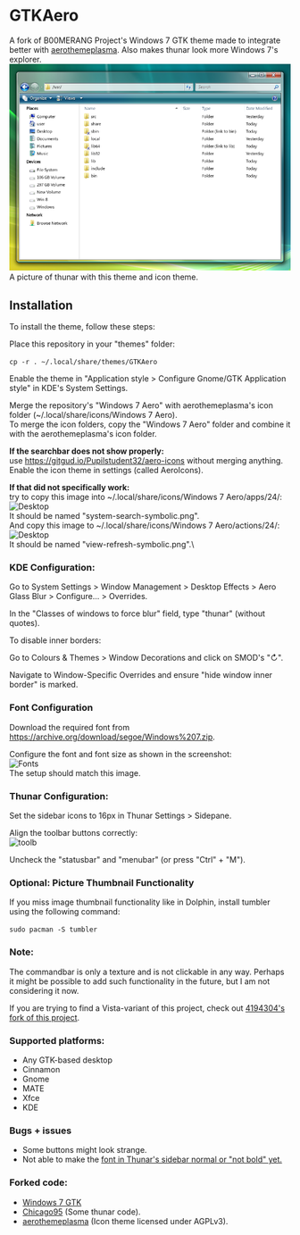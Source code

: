 # GTKAero
A fork of B00MERANG Project's Windows 7 GTK theme made to integrate better with [aerothemeplasma](https://gitgud.io/wackyideas/aerothemeplasma/). Also makes thunar look more Windows 7's explorer.\
<img src="screenshots/save.png" alt="Desktop"/>\
A picture of thunar with this theme and icon theme.

## Installation
To install the theme, follow these steps:

Place this repository in your "themes" folder:

```cp -r . ~/.local/share/themes/GTKAero```

Enable the theme in "Application style > Configure Gnome/GTK Application style" in KDE's System Settings.

Merge the repository's "Windows 7 Aero" with aerothemeplasma's icon folder (~/.local/share/icons/Windows 7 Aero).\
To merge the icon folders, copy the "Windows 7 Aero" folder and combine it with the aerothemeplasma's icon folder.

**If the searchbar does not show properly:**\
use https://gitgud.io/Pupilstudent32/aero-icons without merging anything.\
Enable the icon theme in settings (called AeroIcons).

**If that did not specifically work:**\
try to copy this image into ~/.local/share/icons/Windows 7 Aero/apps/24/:\
<img src="https://gitgud.io/-/project/15338/uploads/442aea9eb9c79c02b92de6c265570fdb/system-search-symbolic.png" alt="Desktop"/>\
It should be named "system-search-symbolic.png".\
And copy this image to ~/.local/share/icons/Windows 7 Aero/actions/24/:\
<img src="https://gitgud.io/-/project/15338/uploads/1a3c709c13166d633531f56edd4c337a/view-refresh-symbolic.png" alt="Desktop"/>\
It should be named "view-refresh-symbolic.png".\

### KDE Configuration:

Go to System Settings > Window Management > Desktop Effects > Aero Glass Blur > Configure... > Overrides.

In the "Classes of windows to force blur" field, type "thunar" (without quotes).

To disable inner borders:

Go to Colours & Themes > Window Decorations and click on SMOD's "↻".

Navigate to Window-Specific Overrides and ensure "hide window inner border" is marked.

### Font Configuration

Download the required font from https://archive.org/download/segoe/Windows%207.zip.

Configure the font and font size as shown in the screenshot:\
<img src="screenshots/fonts.png" alt="Fonts"/>\
The setup should match this image.

### Thunar Configuration:

Set the sidebar icons to 16px in Thunar Settings > Sidepane.

Align the toolbar buttons correctly:\
<img src="screenshots/toolbarconfig.png" alt="toolb"/>

Uncheck the "statusbar" and "menubar" (or press "Ctrl" + "M").

### Optional: Picture Thumbnail Functionality

If you miss image thumbnail functionality like in Dolphin, install tumbler using the following command:

```sudo pacman -S tumbler```

### Note:
The commandbar is only a texture and is not clickable in any way. 
Perhaps it might be possible to add such functionality in the future, but I am not considering it now.

If you are trying to find a Vista-variant of this project, check out [4194304's fork of this project](https://github.com/4194304/GTKVista).

### Supported platforms:
- Any GTK-based desktop
- Cinnamon
- Gnome
- MATE
- Xfce
- KDE

### Bugs + issues
- Some buttons might look strange.
- Not able to make the [font in Thunar's sidebar normal or "not bold" yet.](https://forum.xfce.org/viewtopic.php?id=18246)

### Forked code:
- [Windows 7 GTK](https://github.com/B00merang-Project/Windows-7)
- [Chicago95](https://github.com/grassmunk/chicago95) (Some thunar code).
- [aerothemeplasma](https://gitgud.io/wackyideas/aerothemeplasma/) (Icon theme licensed under AGPLv3).
